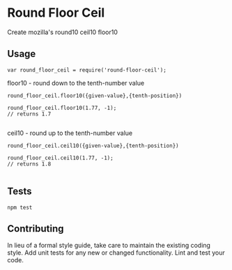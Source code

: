 Round Floor Ceil
=========

Create mozilla's round10 ceil10 floor10

## Usage

`var round_floor_ceil = require('round-floor-ceil');`
                                                                
floor10 - round down to the tenth-number value         

`round_floor_ceil.floor10({given-value},{tenth-position})`       
                                                                        
```                                                                     
round_floor_ceil.floor10(1.77, -1);                                                                                   
// returns 1.7                                                          
                                                                       
```                                                                     
                                                                       
ceil10 - round up to the tenth-number value         

`round_floor_ceil.ceil10({given-value},{tenth-position})`       
                                                                        
```                              
round_floor_ceil.ceil10(1.77, -1);                                                                                   
// returns 1.8                                                   
                                            
```  

## Tests

  `npm test`

## Contributing

In lieu of a formal style guide, take care to maintain the existing coding style. Add unit tests for any new or changed functionality. Lint and test your code.
